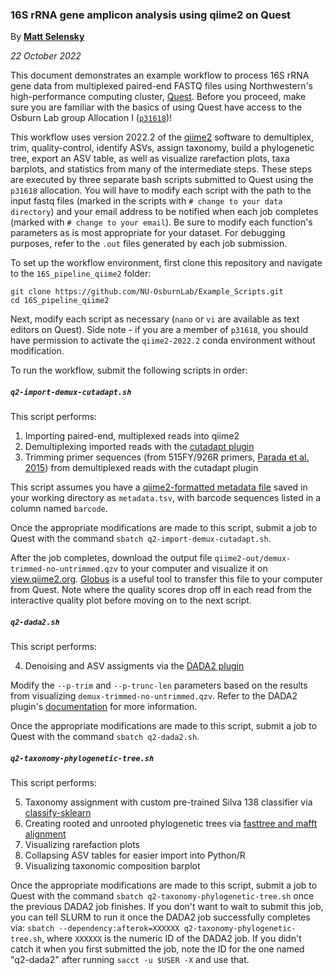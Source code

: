### 16S rRNA gene amplicon analysis using qiime2 on Quest

By [**Matt Selensky**](https://mselensky.github.io/)

*22 October 2022*

This document demonstrates an example workflow to process 16S rRNA gene data from multiplexed paired-end FASTQ files using Northwestern's high-performance computing cluster, [Quest](https://kb.northwestern.edu/quest-quickstart). Before you proceed, make sure you are familiar with the basics of using Quest have access to the Osburn Lab group Allocation I ([`p31618`](https://app.smartsheet.com/b/form/797775d810274db5889b5199c4260328))! 

This workflow uses version 2022.2 of the [qiime2](https://qiime2.org/) software to demultiplex, trim, quality-control, identify ASVs, assign taxonomy, build a phylogenetic tree, export an ASV table, as well as visualize rarefaction plots, taxa barplots, and statistics from many of the intermediate steps. These steps are executed by three separate bash scripts submitted to Quest using the `p31618` allocation. You will have to modify each script with the path to the input fastq files (marked in the scripts with `# change to your data directory`) and your email address to be notified when each job completes (marked with `# change to your email`). Be sure to modify each function's parameters as is most appropriate for your dataset. For debugging purposes, refer to the `.out` files generated by each job submission.

To set up the workflow environment, first clone this repository and navigate to the `16S_pipeline_qiime2` folder:

```
git clone https://github.com/NU-OsburnLab/Example_Scripts.git
cd 16S_pipeline_qiime2
```

Next, modify each script as necessary (`nano` or `vi` are available as text editors on Quest). Side note - if you are a member of `p31618`, you should have permission to activate the `qiime2-2022.2` conda environment without modification.

To run the workflow, submit the following scripts in order:

##### `q2-import-demux-cutadapt.sh`

This script performs:

1. Importing paired-end, multiplexed reads into qiime2
2. Demultiplexing imported reads with the [cutadapt plugin](https://docs.qiime2.org/2022.2/plugins/available/cutadapt/)
3. Trimming primer sequences (from 515FY/926R primers, [Parada et al. 2015](https://sfamjournals.onlinelibrary.wiley.com/doi/abs/10.1111/1462-2920.13023)) from demultiplexed reads with the cutadapt plugin

This script assumes you have a [qiime2-formatted metadata file](https://docs.qiime2.org/2022.2/tutorials/metadata/) saved in your working directory as `metadata.tsv`, with barcode sequences listed in a column named `barcode`. 

Once the appropriate modifications are made to this script, submit a job to Quest with the command `sbatch q2-import-demux-cutadapt.sh`. 

After the job completes, download the output file `qiime2-out/demux-trimmed-no-untrimmed.qzv` to your computer and visualize it on [view.qiime2.org](https://view.qiime2.org). [Globus](https://kb.northwestern.edu/page.php?id=70521) is a useful tool to transfer this file to your computer from Quest. Note where the quality scores drop off in each read from the interactive quality plot before moving on to the next script.

##### `q2-dada2.sh`

This script performs:

4. Denoising and ASV assigments via the [DADA2 plugin](https://docs.qiime2.org/2022.2/plugins/available/dada2/)

Modify the `--p-trim` and `--p-trunc-len` parameters based on the results from visualizing `demux-trimmed-no-untrimmed.qzv`. Refer to the DADA2 plugin's [documentation](https://docs.qiime2.org/2022.2/plugins/available/dada2/denoise-paired/) for more information.

Once the appropriate modifications are made to this script, submit a job to Quest with the command `sbatch q2-dada2.sh`.

##### `q2-taxonomy-phylogenetic-tree.sh`

This script performs:

5. Taxonomy assignment with custom pre-trained Silva 138 classifier via [classify-sklearn](https://docs.qiime2.org/2020.2/plugins/available/feature-classifier/classify-sklearn/)
6. Creating rooted and unrooted phylogenetic trees via [fasttree and mafft alignment](https://docs.qiime2.org/2022.2/plugins/available/phylogeny/align-to-tree-mafft-fasttree/)
7. Visualizing rarefaction plots
8. Collapsing ASV tables for easier import into Python/R
9. Visualizing taxonomic composition barplot

Once the appropriate modifications are made to this script, submit a job to Quest with the command `sbatch q2-taxonomy-phylogenetic-tree.sh` once the previous DADA2 job finishes. If you don't want to wait to submit this job, you can tell SLURM to run it once the DADA2 job successfully completes via: `sbatch --dependency:afterok=XXXXXX q2-taxonomy-phylogenetic-tree.sh`, where `XXXXXX` is the numeric ID of the DADA2 job. If you didn't catch it when you first submitted the job, note the ID for the one named "q2-dada2" after running `sacct -u $USER -X` and use that.
